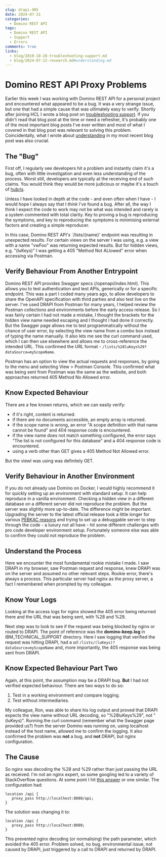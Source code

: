 ```yaml
---
slug: drapi-405
date: 2024-07-31
categories:
  - Domino REST API
tags: 
  - Domino REST API
  - Support
  - Errors
comments: true
links:
  - blog/2019-10-28-troubleshooting-support.md
  - blog/2024-07-22-research.md#understanding.md
---
```

# Domino REST API Proxy Problems

Earlier this week I was working with Domino REST API for a personal project and encountered what appeared to be a bug. It was a very strange issue, but one that had a simple cause that was ultimately easy to verify. Shortly after joining HCL I wrote a blog post on [troubleshooting support](./2019-10-28-troubleshooting-support.md). If you didn't read that blog post at the time or need a refresher, it's probably one of the most important blog posts I've ever written and most of what I covered in that blog post was relevant to solving this problem. Coincidentally, what I wrote about [understanding](./2024-07-22-research.md#understanding) in my most recent blog post was also crucial.

<!-- more -->

## The "Bug"

First off, I regularly see developers hit a problem and instantly claim it's a bug, often with little investigation and even less understanding of the process. Worst still, developers are typically at the receiving end of such claims. You would think they would be more judicious or maybe it's a touch of [hubris](https://en.wikipedia.org/wiki/Hubris).

Unless I have looked in depth at the code - and even often when I have - I would hope I always say that I *think* I've found a bug. After all, the way I think I expect the code to work may not be what was intended and rarely is a system commented with total clarity. Key to proving a bug is reproducing the symptoms, and key to reproducing the symptoms is minimising external factors and creating a simple reproducer.

In this case, Domino REST API's `/lists/{name}' endpoint was resulting in unexpected results. For certain views on the server I was using, e.g. a view with a name "vwFoo" was returning expected results. But for hidden views, e.g. "(luKeys)" I was getting a 405 "Method Not ALlowed" error when accessing via Postman.

## Verify Behaviour From Another Entrypoint

Domino REST API provides Swagger specs (/openapi/index.html). This allows you to test authentication and test APIs, generically or for a specific endpoint. This was a part I coded many years ago, to allow developers to share the OpenAPI specification with third parties and also test live on the server. I've used DRAPI from Postman for many years, I helped review the Postman collections and environments before the early access release. So I was fairly certain I had not made a mistake, I thought the brackets for the hidden view name needed escaping and I thought I had done it correctly. But the Swagger page allows me to test programmatically without the chance of user error, by selecting the view name from a combo box instead of typing the name manually. It also lets me see the curl command used, which I can then use elsewhere and allows me to cross-reference the intended URL. This confirmed the URL format - `/lists/%28luKeys%29?dataSource=myScopeName`.

Postman has an option to view the actual requests and responses, by going to the menu and selecting View > Postman Console. This confirmed what was being sent from Postman was the same as the website, and both approaches returned 405 Method No Allowed error.

## Know Expected Behaviour

There are a few known returns, which we can easily verify:

- if it's right, content is returned.
- if there are no documents accessible, an empty array is returned.
- if the scope name is wrong, an error "A scope definition with that name cannot be found" and 404 response code is encountered.
- if the view name does not match something configured, the error says "The list is not configured for this database" and a 404 response code is encountered.
- using a verb other than GET gives a 405 Method Not Allowed error.

But the viewI was using was definitely GET.

## Verify Behaviour in Another Environment

If you do not already use Domino on Docker, I would highly recommend it for quickly setting up an environment with standard setup. It can help reproduce in a vanilla environment. Checking a hidden view in a different database on a different server did not reproduce the problem. But the server was slightly more up-to-date. The difference might be important. Upgrading the server to the latest official release took a little longer for various [PEBKAC reasons](https://en.wikipedia.org/wiki/User_error) and trying to set up a debuggable server to step through the code - a luxury not all have - hit some different challenges with pro code developer environment setup. Fortunately someone else was able to confirm they could not reproduce the problem.

## Understand the Process

Here we encounter the most fundamental rookie mistake I made. I saw DRAPI in my browser, saw Postman request and response, knew DRAPI was on the server and assumed no other relevant steps. Rookie error, there's always a process. This particular server had nginx as the proxy server, a fact I remembered when prompted by my colleague.

## Know Your Logs

Looking at the access logs for nginx showed the 405 error being returned there and the URL that was being sent, with %28 and %29.

Next step was to look to see if the request was being blocked by nginx or routed to DRAPI. The point of reference was the **domino-keep.log** in IBM_TECHNICAL_SUPPORT directory. Here I saw logging that verified the request was hitting DRAPI, had a url `/lists/(luKeys)?dataSource=myScopeName` and, more importantly, the 405 response was being sent from DRAPI.

## Know Expected Behaviour Part Two

Again, at this point, the assumption may be a DRAPI bug. **But** I had not verified expected behaviour. There are two ways to do so:

1. Test in a working environment and compare logging.
2. Test without intermediaries.

My colleague, Ron, was able to share his log output and proved that DRAPI expects the view name without URL decoding, so "%28luKeys%29", not "(luKeys)". Running the curl command (remember what the Swagger page provided us?) from the server Domino was running on, using localhost instead of the host name, allowed me to confirm the logging. It also confirmed the problem was **not** a bug, and **not** DRAPI, but nginx configuration.

## The Cause

So nginx was decoding the %28 and %29 rather than just passing the URL as received. I'm not an nginx expert, so some googling led to a variety of StackOverflow questions. At some point I hit [this answer](https://serverfault.com/questions/459369/disabling-url-decoding-in-nginx-proxy) or one similar. The configuration had:

```nginxconf
location /api {
   proxy_pass http://localhost:8080/api;
}
```

The solution was changing it to:

```nginxconf
location /api {
   proxy_pass http://localhost:8080;
}
```

This prevented nginx decoding (or normalising) the path parameter, which avoided the 405 error. Problem solved, no bug, environmental issue, not caused by DRAPI, just triggered by a call to DRAPI and returned by DRAPI.

